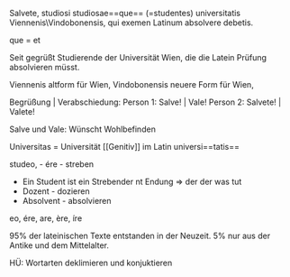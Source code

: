 Salvete, studiosi studiosae==que== (=studentes) universitatis Viennenis\Vindobonensis, qui exemen Latinum absolvere debetis. 

que = et

Seit gegrüßt Studierende der Universität Wien, die die Latein Prüfung absolvieren müsst. 

Viennenis altform für Wien,
Vindobonensis  neuere Form für Wien,

Begrüßung | Verabschiedung:
Person 1: Salve! | Vale!
Person 2: Salvete! | Valete!

Salve und Vale: Wünscht Wohlbefinden

Universitas = Universität
[[Genitiv]] im Latin universi==tatis==

studeo, - ére - streben
- Ein Student ist ein Strebender
nt Endung => der der was tut
- Dozent - dozieren
- Absolvent - absolvieren 

eo, ére, are, ère, íre 

95% der lateinischen Texte entstanden in der Neuzeit.
5% nur aus der Antike und dem Mittelalter. 

HÜ: Wortarten deklimieren und konjuktieren